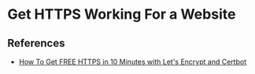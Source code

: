 # Get HTTPS Working For a Website

## References
  - [How To Get FREE HTTPS in 10 Minutes with Let's Encrypt and Certbot](https://www.youtube.com/watch?v=8huMBHx-TKY)
